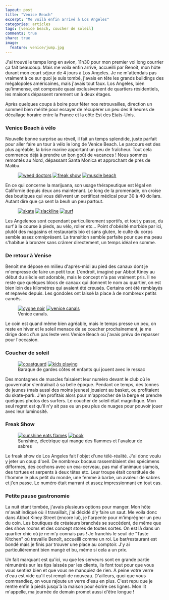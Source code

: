 ```yaml
---
layout: post
title: "Venice Beach"
excerpt: "Me voilà enfin arrivé à Los Angeles"
categories: articles
tags: [venice beach, coucher de soleil]
comments: true
share: true
image:
  feature: venice/jump.jpg
---
```


J'ai trouvé le temps long en avion, 11h30 pour mon premier vol long courrier ça fait beaucoup. Mais me voila enfin arrivé, accueilli par Benoît, mon hôte durant mon court séjour de 4 jours à Los Angeles.
Je ne m'attendais pas vraiment à ce sur quoi je suis tombé, j'avais en tête les grands buildings des mégalopoles américaines, mais j'avais tout faux. Los Angeles, bien qu'immense, est composée quasi exclusivement de quartiers résidentiels, les maisons dépassent rarement un à deux étages.

Après quelques coups à boire pour fêter nos retrouvailles, direction un sommeil bien mérité pour essayer de récupérer un peu des 9 heures de décallage horaire entre la France et la côte Est des Etats-Unis.

### Venice Beach à vélo
Nouvelle bonne surprise au réveil,  il fait un temps splendide, juste parfait pour aller faire un tour à vélo le long de Venice Beach.
Le parcours est des plus agréable, la brise marine apportant un peu de fraîcheur. Tout cela commence déjà à prendre un bon goût de vacances !
Nous sommes remontés au Nord, dépassant Santa Monica et approchant de près de Malibu.
<figure class="third">
	<a href="{{site.url}}/images/venice/doctors.jpg"><img src="{{site.url}}/images/venice/doctors.jpg" alt="weed doctors"></a>
	<a href="{{site.url}}/images/venice/freakshow.jpg"><img src="{{site.url}}/images/venice/freakshow.jpg" alt="freak show"></a>
	<a href="{{site.url}}/images/venice/muscu.jpg"><img src="{{site.url}}/images/venice/muscu.jpg" alt="muscle beach"></a>
</figure>
En ce qui concerne la marijuana, son usage thérapeutique est légal en Californie depuis deux ans maintenant. Le long de la promenade, on croise des boutiques qui vous délivrent un certificat médical pour 30 à 40 dollars. Autant dire que ça sent la beuh un peu partout.
<figure class="third">
	<a href="{{site.url}}/images/venice/skate.jpg"><img src="{{site.url}}/images/venice/skate.jpg" alt="skate"></a>
	<a href="{{site.url}}/images/venice/slack.jpg"><img src="{{site.url}}/images/venice/slack.jpg" alt="slackline"></a>
	<a href="{{site.url}}/images/venice/surf.jpg"><img src="{{site.url}}/images/venice/surf.jpg" alt="surf"></a>
</figure>
Les Angelenos sont cependant particulièrement sportifs, et tout y passe, du surf à la course à pieds, au vélo, roller etc... Point d'obésité morbide par ici, plutôt des magasins et restaurants bio et sans gluten, le culte du corps semble assez omniprésent. La transition semble parfaite pour que ma peau s'habitue à bronzer sans crâmer directement, un temps idéal en somme.

### De retour à Venise
Benoît me dépose en milieu d'après-midi au pied des canaux dont je m'empresse de faire un petit tour.
L'endroit, imaginé par Abbot Kiney au début du siècle est adorable, mais le concept n'a pas vraiment pris. Il ne reste que quelques blocs de canaux qui donnent le nom au quartier, on est bien loin des kilomètres qui avaient été creusés. Certains ont été remblayés et repavés depuis. Les gondoles ont laissé la place à de nombreux petits canoës.
<figure class="half">
	<a href="{{site.url}}/images/venice/cygne.jpg"><img src="{{site.url}}/images/venice/cygne.jpg" alt="cygne noir"></a>
	<a href="{{site.url}}/images/venice/venice.jpg"><img src="{{site.url}}/images/venice/venice.jpg" alt="venice canals"></a>
	<figcaption>Venice canals.</figcaption>
</figure>
Le coin est quand même bien agréable, mais le temps presse un peu, on reste en hiver et le soleil menace de se coucher prochainement, je me dirige donc d'un pas leste vers Venice Beach où j'avais prévu  de repasser pour l'occasion.

### Coucher de soleil
<figure class="half">
	<a href="{{site.url}}/images/venice/coastguard.jpg"><img src="{{site.url}}/images/venice/coastguard.jpg" alt="coastguard"></a>
	<a href="{{site.url}}/images/venice/kids.jpg"><img src="{{site.url}}/images/venice/kids.jpg" alt="kids playing"></a>
	<figcaption>Baraque de gardes côtes et enfants qui jouent avec le ressac</figcaption>
</figure>
Des montagnes de muscles faisaient leur numéro devant le club où le gouvernator s'entraînait à sa belle époque. Pendant ce temps, des tonnes de jeunes (mais aussi des moins jeunes) jouaient au basket, ou profitaient du skate-park. J'en profitais alors pour m'approcher de la berge et prendre quelques photos des surfers.
Le coucher de soleil était magnifique. Mon seul regret est qu'il n'y ait pas eu un peu plus de nuages pour pouvoir jouer avec leur luminosité.

### Freak Show
<figure class="half">
	<a href="{{site.url}}/images/venice/sunshine.jpg"><img src="{{site.url}}/images/venice/sunshine.jpg" alt="sunshine eats flames"></a>
	<a href="{{site.url}}/images/venice/hook.jpg"><img src="{{site.url}}/images/venice/hook.jpg" alt="hook"></a>
	<figcaption>Sunshine, électrique qui mange des flammes et l'avaleur de sabres</figcaption>
</figure>
Le freak show de Los Angeles fait l'objet d'une télé-réalité. J'ai donc voulu y jeter un coup d'oeil. De nombreux bocaux rassemblaient des spécimens difformes, des cochons avec un exa-cerveau, pas mal d'animaux siamois, des tortues et serpents à deux têtes etc. Leur troupe était constituée de l'homme le plus petit du monde, une femme à barbe, un avaleur de sabres et j'en  passe. Le numéro était marrant et assez impressionnant en tout cas.

### Petite pause gastronomie
La nuit étant tombée, j'avais plusieurs options pour manger. Mon hôte m'avait indiqué où il travaillait, j'ai décidé d'y faire un saut.
Me voila donc dans Abbot Kiney Street (encore lui), je l'arpente pour m'imprégner un peu du coin. Les boutiques de créateurs branchés se succèdent, de même que des show rooms et des concept stores de toutes sortes. On est là dans un quartier chic où je ne m'y connais pas ! Je franchis le seuil de "Taste Kitchen" où travaille Benoît, accueilli comme un roi. Le bar/restaurant est bondé mais je finis par trouver une place au comptoir. J'y ai particulièrement bien mangé et bu, même si cela a un prix.

Un fait marquant est qu'ici, vu que les serveurs sont en grande partie rémunérés sur les tips laissés par les clients, ils font tout pour que vous vous sentiez bien et que vous ne manquiez de rien. A peine votre verre d'eau est vide qu'il est rempli de nouveau. D'ailleurs, quoi que vous commandiez, on vous rajoute un verre d'eau en plus.
C'est repu que je rentre enfin à pieds jusqu'à la maison pour écrire ces lignes. Mon lit m'appelle, ma journée de demain promet aussi d'être longue !
